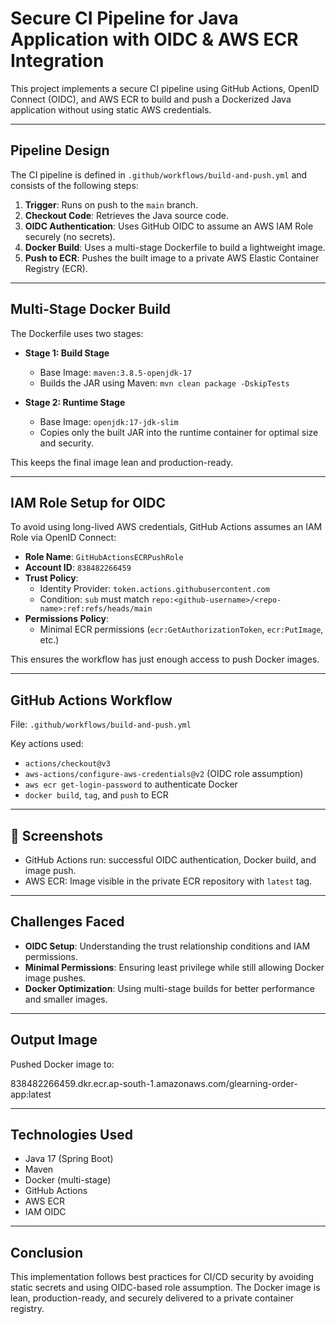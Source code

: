 # Secure CI Pipeline for Java Application with OIDC & AWS ECR Integration

This project implements a secure CI pipeline using GitHub Actions, OpenID Connect (OIDC), and AWS ECR to build and push a Dockerized Java application without using static AWS credentials.

---

## Pipeline Design

The CI pipeline is defined in `.github/workflows/build-and-push.yml` and consists of the following steps:

1. **Trigger**: Runs on push to the `main` branch.
2. **Checkout Code**: Retrieves the Java source code.
3. **OIDC Authentication**: Uses GitHub OIDC to assume an AWS IAM Role securely (no secrets).
4. **Docker Build**: Uses a multi-stage Dockerfile to build a lightweight image.
5. **Push to ECR**: Pushes the built image to a private AWS Elastic Container Registry (ECR).

---

## Multi-Stage Docker Build

The Dockerfile uses two stages:

- **Stage 1: Build Stage**
  - Base Image: `maven:3.8.5-openjdk-17`
  - Builds the JAR using Maven: `mvn clean package -DskipTests`
  
- **Stage 2: Runtime Stage**
  - Base Image: `openjdk:17-jdk-slim`
  - Copies only the built JAR into the runtime container for optimal size and security.

This keeps the final image lean and production-ready.

---

## IAM Role Setup for OIDC

To avoid using long-lived AWS credentials, GitHub Actions assumes an IAM Role via OpenID Connect:

- **Role Name**: `GitHubActionsECRPushRole`
- **Account ID**: `838482266459`
- **Trust Policy**:
  - Identity Provider: `token.actions.githubusercontent.com`
  - Condition: `sub` must match `repo:<github-username>/<repo-name>:ref:refs/heads/main`
- **Permissions Policy**:
  - Minimal ECR permissions (`ecr:GetAuthorizationToken`, `ecr:PutImage`, etc.)

This ensures the workflow has just enough access to push Docker images.

---

## GitHub Actions Workflow

File: `.github/workflows/build-and-push.yml`

Key actions used:

- `actions/checkout@v3`
- `aws-actions/configure-aws-credentials@v2` (OIDC role assumption)
- `aws ecr get-login-password` to authenticate Docker
- `docker build`, `tag`, and `push` to ECR

---

## 📸 Screenshots

- GitHub Actions run: successful OIDC authentication, Docker build, and image push.
- AWS ECR: Image visible in the private ECR repository with `latest` tag.

---

## Challenges Faced

- **OIDC Setup**: Understanding the trust relationship conditions and IAM permissions.
- **Minimal Permissions**: Ensuring least privilege while still allowing Docker image pushes.
- **Docker Optimization**: Using multi-stage builds for better performance and smaller images.

---

## Output Image

Pushed Docker image to:

838482266459.dkr.ecr.ap-south-1.amazonaws.com/glearning-order-app:latest


---

## Technologies Used

- Java 17 (Spring Boot)
- Maven
- Docker (multi-stage)
- GitHub Actions
- AWS ECR
- IAM OIDC

---

## Conclusion

This implementation follows best practices for CI/CD security by avoiding static secrets and using OIDC-based role assumption. The Docker image is lean, production-ready, and securely delivered to a private container registry.

